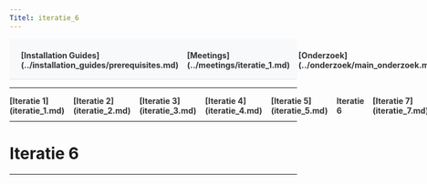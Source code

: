 ```yaml
---
Titel: iteratie_6
---
```


<div style="display:flex; justify-content:space-between; align-items:left; padding:20px; background-color:#f8f9fa; border-bottom:1px solid #e0e0e0;">
  <nav style="display:flex; gap:15px; height:30px;">
    <a markdown="1" style="text-decoration:none; color:#333; font-weight:bold;">[Installation Guides](../installation_guides/prerequisites.md)</a>
    <a markdown="1" style="text-decoration:none; color:#333; font-weight:bold;">[Meetings](../meetings/iteratie_1.md)</a>
    <a markdown="1" style="text-decoration:none; color:#333; font-weight:bold;">[Onderzoek](../onderzoek/main_onderzoek.md)</a>
    <a markdown="1" style="text-decoration:none; color:#333; font-weight:bold;">[Retrospectives](../retrospectives/home_retrospectives.md)</a>
  </nav>
</div>

---

<nav style="display:flex; gap:15px; height:30px;">
  <a markdown="1" style="text-decoration:none; color:#333; font-weight:bold;">[Iteratie 1](iteratie_1.md)</a>
  <a markdown="1" style="text-decoration:none; color:#333; font-weight:bold;">[Iteratie 2](iteratie_2.md)</a>
  <a markdown="1" style="text-decoration:none; color:#333; font-weight:bold;">[Iteratie 3](iteratie_3.md)</a>
  <a markdown="1" style="text-decoration:none; color:#333; font-weight:bold;">[Iteratie 4](iteratie_4.md)</a>
  <a markdown="1" style="text-decoration:none; color:#333; font-weight:bold;">[Iteratie 5](iteratie_5.md)</a>
  <a markdown="1" style="text-decoration:none; color:#333; font-weight:bold;">Iteratie 6</a>
  <a markdown="1" style="text-decoration:none; color:#333; font-weight:bold;">[Iteratie 7](iteratie_7.md)</a>
  <a markdown="1" style="text-decoration:none; color:#333; font-weight:bold;">[Iteratie 8](iteratie_8.md)</a>
  <a markdown="1" style="text-decoration:none; color:#333; font-weight:bold;">[Iteratie 9](iteratie_9.md)</a>
</nav>

---

# Iteratie 6

---